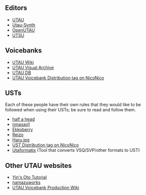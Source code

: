 ## Editors

- [UTAU](http://utau2008.xrea.jp/)
- [Utau-Synth](http://utau-synth.com/index.html)
- [OpenUTAU](https://github.com/stakira/OpenUtau)
- [UTSU](https://github.com/titinko/utsu)

## Voicebanks

- [UTAU Wiki](https://utau.wiki)
- [UTAU Visual Archive](http://utaudatabase.wiki.fc2.com/)
- [UTAU DB](http://utaudb.sakura.ne.jp/)
- [UTAU Voicebank Distribution tag on NicoNico](https://www.nicovideo.jp/tag/UTAU%E9%9F%B3%E6%BA%90%E9%85%8D%E5%B8%83%E6%89%80%E3%83%AA%E3%83%B3%E3%82%AF)

## USTs
Each of these people have their own rules that they would like to be followed when using their USTs; be sure to read and follow them.
- [half a head](https://half-a-head.tumblr.com/USTs)
- [nmasao1](https://sites.google.com/site/utauust/)
- [Ekkoberry](http://www.kiichigo.utau.us/ust.html)
- [Reizo](http://rainerr.weebly.com/ust-list-entry.html)
- [Haru.jpg](https://harujpg.top/en/usten/)
- [UST Distribution tag on NicoNico](https://www.nicovideo.jp/tag/ust%E9%85%8D%E5%B8%83)
- [Utaformatix](https://sdercolin.github.io/utaformatix3/) (Tool that converts VSQ/SVP/other formats to UST)

## Other UTAU websites

- [Yin's Oto Tutorial](https://yinsototutorial.weebly.com/)
- [namazuworks](https://namazuworks.github.io/index.html)
- [UTAU Voicebank Production Wiki](https://w.atwiki.jp/vbmaker/)
